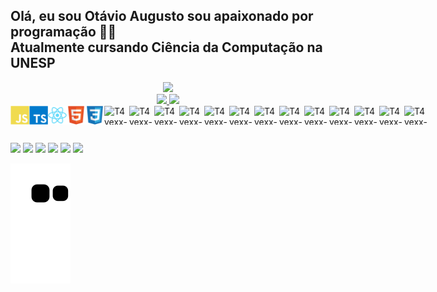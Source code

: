 ## Olá, eu sou Otávio Augusto sou apaixonado por programação 👨‍💻 </br>Atualmente cursando Ciência da Computação na **UNESP**

<div align="center">
  <img height="400em" src="https://cdn.discordapp.com/attachments/593999593386278912/956549077997342821/a27aa844-74f3-4b34-bc90-c15c31d03104.jpg" />
</div>
<div align="center">
  <a href="https://github.com/T4vexx">
  <picture>
    <source 
      srcset="https://github-readme-stats.vercel.app/api?username=T4vexx&show_icons=true&theme=tokyonight"
      media="(prefers-color-scheme: dark)"
    />
    <source
      srcset="https://github-readme-stats.vercel.app/api?username=T4vexx&show_icons=true"
      media="(prefers-color-scheme: light), (prefers-color-scheme: no-preference)"
    />
    <img src="https://github-readme-stats.vercel.app/api?username=T4vexx&show_icons=true" />
  </picture>
  <a/>  
  <a href="https://github.com/T4vexx">
  <picture>
    <source 
      srcset="https://github-readme-stats.vercel.app/api/top-langs/?username=T4vexx&layout=compact&theme=tokyonight&langs_count=8&hide=jupyter%20notebook"
      media="(prefers-color-scheme: dark)"
    />
    <source
      srcset="https://github-readme-stats.vercel.app/api/top-langs/?username=T4vexx&layout=compact&theme=tokyonight&langs_count=8&hide=jupyter%20notebook"
      media="(prefers-color-scheme: light), (prefers-color-scheme: no-preference)"
    />
    <img src="https://github-readme-stats.vercel.app/api/top-langs/?username=T4vexx&layout=compact&theme=tokyonight&langs_count=8&hide=jupyter%20notebook" />
  </picture>
<a/>  
</div>
<div style="display: flex; align: center"><br>
  <img align="center" alt="T4vexx-Js" height="30" width="40" src="https://raw.githubusercontent.com/devicons/devicon/master/icons/javascript/javascript-plain.svg">
  <img align="center" alt="T4vexx-Ts" height="30" width="40" src="https://raw.githubusercontent.com/devicons/devicon/master/icons/typescript/typescript-plain.svg">
  <img align="center" alt="T4vexx-React" height="30" width="40" src="https://raw.githubusercontent.com/devicons/devicon/master/icons/react/react-original.svg">
  <img align="center" alt="T4vexx-HTML" height="30" width="40" src="https://raw.githubusercontent.com/devicons/devicon/master/icons/html5/html5-original.svg">
  <img align="center" alt="T4vexx-CSS" height="30" width="40" src="https://raw.githubusercontent.com/devicons/devicon/master/icons/css3/css3-original.svg">
  <img align="center" alt="T4vexx-Sass" height="30" width="40" src="https://cdn.jsdelivr.net/gh/devicons/devicon/icons/sass/sass-original.svg">
  <img align="center" alt="T4vexx-Lua" height="30" width="40" src="https://cdn.jsdelivr.net/gh/devicons/devicon/icons/lua/lua-plain-wordmark.svg">
  <img align="center" alt="T4vexx-NextJs" height="30" width="40" src="https://cdn.jsdelivr.net/gh/devicons/devicon/icons/nextjs/nextjs-original.svg">
  <img align="center" alt="T4vexx-Gatsby" height="30" width="40" src="https://cdn.jsdelivr.net/gh/devicons/devicon/icons/gatsby/gatsby-original.svg">
  <img align="center" alt="T4vexx-Node" height="30" width="40" src="https://cdn.jsdelivr.net/gh/devicons/devicon/icons/nodejs/nodejs-original.svg">
  <img align="center" alt="T4vexx-Mongo" height="30" width="40" src="https://cdn.jsdelivr.net/gh/devicons/devicon/icons/mongodb/mongodb-original.svg" >
  <img align="center" alt="T4vexx-Postgres" height="30" width="40" src="https://cdn.jsdelivr.net/gh/devicons/devicon/icons/postgresql/postgresql-original-wordmark.svg">
  <img align="center" alt="T4vexx-Mysql" height="30" width="40" src="https://cdn.jsdelivr.net/gh/devicons/devicon/icons/mysql/mysql-original-wordmark.svg">
  <img align="center" alt="T4vexx-Docker" height="30" width="40" src="https://cdn.jsdelivr.net/gh/devicons/devicon/icons/docker/docker-original-wordmark.svg" />
  <img align="center" alt="T4vexx-Linux" height="30" width="40" src="https://cdn.jsdelivr.net/gh/devicons/devicon/icons/linux/linux-original.svg">
  <img align="center" alt="T4vexx-Nginx" height="30" width="40" src="https://cdn.jsdelivr.net/gh/devicons/devicon/icons/nginx/nginx-original.svg">
  <img align="center" alt="T4vexx-C" height="30" width="40" src="https://cdn.jsdelivr.net/gh/devicons/devicon/icons/c/c-original.svg">
  <img align="center" alt="T4vexx-Java" height="30" width="40" src="https://cdn.jsdelivr.net/gh/devicons/devicon/icons/java/java-original-wordmark.svg">
</div>
  
  ##
 
<div> 
  <a href="https://www.youtube.com/channel/UCPvdu6JWI2RUcdV9cFuy4-g" target="_blank"><img src="https://img.shields.io/badge/YouTube-FF0000?style=for-the-badge&logo=youtube&logoColor=white" target="_blank"></a>
  <a href="https://www.instagram.com/tavexx.at/" target="_blank"><img src="https://img.shields.io/badge/-Instagram-%23E4405F?style=for-the-badge&logo=instagram&logoColor=white" target="_blank"></a>
  <a href="https://discord.gg/sf43wneKq2" target="_blank"><img src="https://img.shields.io/badge/Discord-7289DA?style=for-the-badge&logo=discord&logoColor=white" target="_blank"></a> 
  <a href = "mailto:tavinteixeira@hotmail.com"><img src="https://img.shields.io/badge/-Hotmail-00c8ff?style=for-the-badge&logo=mail&logoColor=white" target="_blank"></a>
  <a href="https://www.linkedin.com/in/otavio-augusto-teixeira-0012/" target="_blank"><img src="https://img.shields.io/badge/-LinkedIn-%230077B5?style=for-the-badge&logo=linkedin&logoColor=white" target="_blank"></a> 
  <a href="https://www.threads.net/@tavex.dev" target="_blank"><img src="https://img.shields.io/badge/-threads-000?style=for-the-badge" target="_blank"></a> 
 
  ![Snake animation](https://github.com/T4vexx/T4vexx/blob/output/github-contribution-grid-snake.svg)
 
</div>
